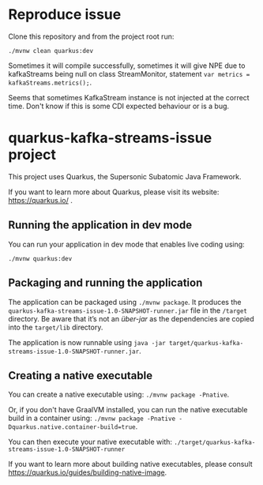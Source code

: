 # Reproduce issue

Clone this repository and from the project root run:
```
./mvnw clean quarkus:dev
```

Sometimes it will compile successfully, sometimes it will give NPE due to kafkaStreams being null 
on class StreamMonitor, statement `var metrics = kafkaStreams.metrics();`.

Seems that sometimes KafkaStream instance is not injected at the correct time. Don't know if this 
is some CDI expected behaviour or is a bug.  

# quarkus-kafka-streams-issue project

This project uses Quarkus, the Supersonic Subatomic Java Framework.

If you want to learn more about Quarkus, please visit its website: https://quarkus.io/ .

## Running the application in dev mode

You can run your application in dev mode that enables live coding using:
```
./mvnw quarkus:dev
```

## Packaging and running the application

The application can be packaged using `./mvnw package`.
It produces the `quarkus-kafka-streams-issue-1.0-SNAPSHOT-runner.jar` file in the `/target` directory.
Be aware that it’s not an _über-jar_ as the dependencies are copied into the `target/lib` directory.

The application is now runnable using `java -jar target/quarkus-kafka-streams-issue-1.0-SNAPSHOT-runner.jar`.

## Creating a native executable

You can create a native executable using: `./mvnw package -Pnative`.

Or, if you don't have GraalVM installed, you can run the native executable build in a container using: `./mvnw package -Pnative -Dquarkus.native.container-build=true`.

You can then execute your native executable with: `./target/quarkus-kafka-streams-issue-1.0-SNAPSHOT-runner`

If you want to learn more about building native executables, please consult https://quarkus.io/guides/building-native-image.